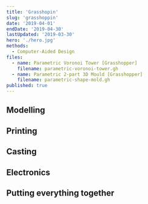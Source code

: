 ```yaml
---
title: 'Grasshopin'
slug: 'grasshoppin'
date: '2019-04-01'
endDate: '2019-04-30'
lastUpdated: '2019-03-30'
hero: './hero.jpg'
methods:
  - Computer-Aided Design
files:
  - name: Parametric Voronoi Tower [Grasshopper]
    filename: parametric-voronoi-tower.gh
  - name: Parametric 2-part 3D Mould [Grasshopper]
    filename: parametric-shape-mold.gh
published: true
---
```


## Modelling

## Printing

## Casting

## Electronics

## Putting everything together

